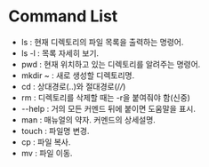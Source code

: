 # Command List

* ls :  현재 디렉토리의 파일 목록을 출력하는 명령어.
* ls -l : 목록 자세히 보기.
* pwd : 현재 위치하고 있는 디렉토리를 알려주는 명령어.
* mkdir ~ : 새로 생성할 디렉토리명.
* cd : 상대경로(..)와 절대경로(/*/*)
* rm : 디렉토리를 삭제할 때는 -r을 붙여줘야 함(신중)
* --help : 거의 모든 커멘드 뒤에 붙이면 도움말을 표시.
* man : 매뉴얼의 약자. 커멘드의 상세설명.
* touch : 파일명 변경.
* cp : 파일 복사.
* mv : 파일 이동.